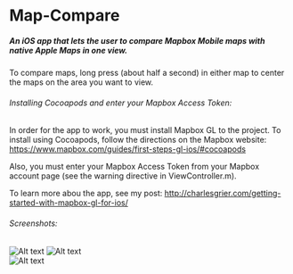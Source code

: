 # Map-Compare
##### An iOS app that lets the user to compare Mapbox Mobile maps with native Apple Maps in one view. 

To compare maps, long press (about half a second) in either map to center the maps on the area you want to view.  

###### Installing Cocoapods and enter your Mapbox Access Token:
In order for the app to work, you must install Mapbox GL to the project.  To install using Cocoapods, follow the directions on the Mapbox website: https://www.mapbox.com/guides/first-steps-gl-ios/#cocoapods

Also, you must enter your Mapbox Access Token from your Mapbox account page (see the warning directive in ViewController.m).  

To learn more abou the app, see my post: http://charlesgrier.com/getting-started-with-mapbox-gl-for-ios/

###### Screenshots:

![Alt text](http://charlesgrier.com/wp-content/uploads/2015/06/mapBox_WhiteHouse_streets.png "Mapbox Streets style") ![Alt text](http://charlesgrier.com/wp-content/uploads/2015/06/mapBox_SanDiegoZoo_streets.png "San Diego Zoo")  
![Alt text](http://charlesgrier.com/wp-content/uploads/2015/06/mapBox_KingStreetMetro_emerald.png "King Street Metro in Emerald")  


